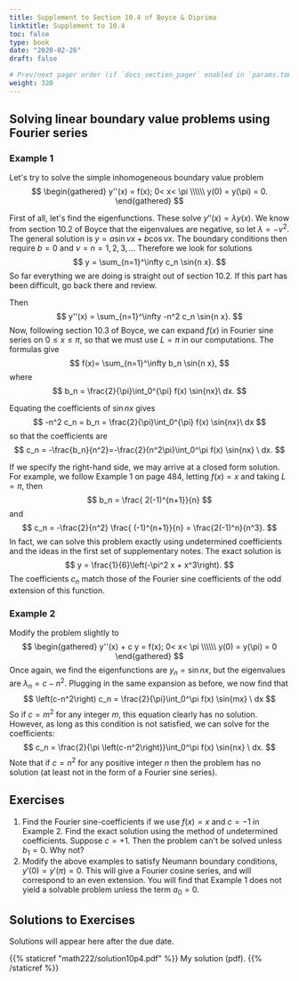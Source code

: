 ```yaml
---
title: Supplement to Section 10.4 of Boyce & Diprima
linktitle: Supplement to 10.4
toc: false
type: book
date: "2020-02-26"
draft: false

# Prev/next pager order (if `docs_section_pager` enabled in `params.toml`)
weight: 320
---
```


## Solving linear boundary value problems using Fourier series

### Example 1
Let's try to solve the simple inhomogeneous boundary value problem
$$
\begin{gathered}
y''(x)  = f(x); 0< x< \pi \\\\\\
y(0) =  y(\pi) = 0.
\end{gathered}
$$

First of all, let's find the eigenfunctions. These solve $y''(x) = \lambda y(x)$. We know from section 10.2 of Boyce that the eigenvalues are negative, so let $\lambda = -\nu^2$. The general solution is $y = a \sin{\nu x} + b \cos{\nu x}$. The boundary conditions then require $b=0$ and $\nu = n=1,2,3,\ldots$ Therefore we look for solutions
$$
y = \sum_{n=1}^\infty c_n \sin{n x}.
$$
So far everything we are doing is straight out of section 10.2. If this part has been difficult, go back there and review.

Then
$$
y''(x) = \sum_{n=1}^\infty -n^2 c_n \sin{n x}.
$$
Now, following section 10.3 of Boyce, we can expand $f(x)$ in Fourier sine series on $0\le x\le \pi$, so that we must use $L=\pi$ in our computations. The formulas give
$$
f(x)= \sum_{n=1}^\infty b_n \sin{n x},
$$
where 
$$
b_n = \frac{2}{\pi}\int_0^{\pi} f(x) \sin{nx}\ dx.
$$

Equating the coefficients of $\sin{nx}$ gives
$$
-n^2 c_n = b_n = \frac{2}{\pi}\int_0^{\pi} f(x) \sin{nx}\ dx
$$
so that the coefficients are
$$
c_n = -\frac{b_n}{n^2}=-\frac{2}{n^2\pi}\int_0^\pi f(x) \sin{nx} \ dx.
$$

If we specify the right-hand side, we may arrive at a closed form solution. For example, we follow Example 1 on page 484,  letting $f(x)=x$ and taking $L=\pi$, then
$$
b_n = \frac{  2(-1)^{n+1}}{n}
$$
and
$$
c_n =
-\frac{2}{n^2} \frac{  (-1)^{n+1}}{n} = \frac{2(-1)^n}{n^3}.
$$
In fact, we can solve this problem exactly using undetermined coefficients and the ideas in the first set of supplementary notes. The exact solution is
$$
y = \frac{1}{6}\left(-\pi^2 x + x^3\right).
$$
The coefficients $c_n$ match those of the Fourier sine coefficients of the odd extension of this function.
### Example 2
Modify the problem slightly to
$$
\begin{gathered}
y''(x)  + c y = f(x); 0< x< \pi \\\\\\
y(0) =  y(\pi) = 0
\end{gathered}
$$
Once again, we find the eigenfunctions are $y_n = \sin{nx}$, but the eigenvalues are $\lambda_n = c-n^2$. Plugging in the same expansion as before, we now find that
$$
\left(c-n^2\right) c_n = \frac{2}{\pi}\int_0^\pi f(x) \sin{mx} \ dx
$$
So if $c=m^2$ for any integer $m$, this equation clearly has no solution. However, as long as this condition is not satisfied, we can solve for the coefficients:
$$
c_n = \frac{2}{\pi \left(c-n^2\right)}\int_0^\pi f(x) \sin{nx} \ dx.
$$
Note that if $c=n^2$ for any positive integer $n$ then the problem has no solution (at least not in the form of a Fourier sine series).

## Exercises

1. Find the Fourier sine-coefficients if we use $f(x)=x$ and $c=-1$ in Example 2. Find the exact solution using the method of undetermined coefficients. Suppose $c=+1$. Then the problem can't be solved unless $b_1=0$. Why not?
1. Modify the above examples to satisfy Neumann boundary conditions, $y'(0)=y'(\pi)=0$. This will give a Fourier cosine series, and will correspond to an even extension. You will find that Example 1 does not yield a solvable problem unless the term $a_0=0$.

## Solutions to Exercises

Solutions will appear here after the due date.

{{% staticref "math222/solution10p4.pdf" %}} My solution (pdf). {{% /staticref %}} 